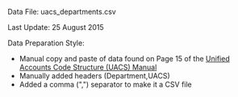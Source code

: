 Data File: uacs_departments.csv

Last Update: 25 August 2015

Data Preparation Style:
* Manual copy and paste of data found on Page 15 of the [Unified Accounts Code Structure (UACS) Manual](http://pfm.gov.ph/files/uacs_manual.pdf)
* Manually added headers (Department,UACS)
* Added a comma (",") separator to make it a CSV file
